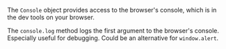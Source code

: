 The `Console` object provides access to the browser's console, which is in the dev tools on your browser.


The `console.log` method logs the first argument to the browser's console. Especially useful for debugging. Could be an alternative for `window.alert`.